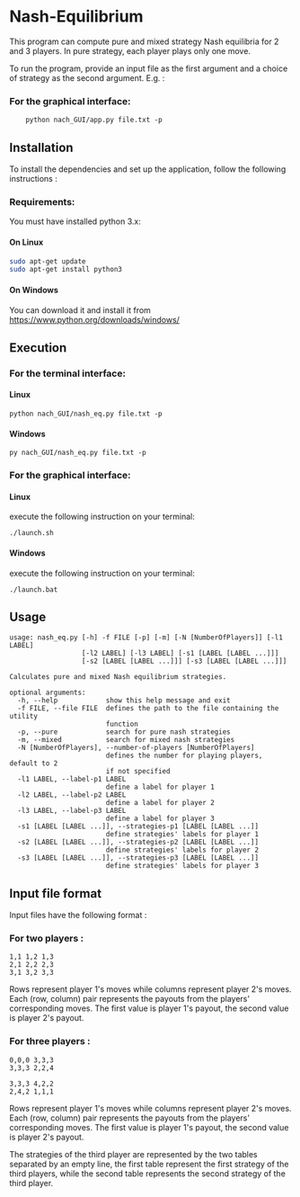 # Nash-Equilibrium

This program can compute pure and mixed strategy Nash equilibria for 2 and 3 players. In pure strategy, each player plays only one move.

To run the program, provide an input file as the first argument and a choice of strategy as the second argument. E.g. :



### For the graphical interface:

```
    python nach_GUI/app.py file.txt -p
```

## Installation

To install the dependencies and set up the application, follow the following instructions :

### Requirements:

You must have installed python 3.x:

#### On Linux

```bash
sudo apt-get update
sudo apt-get install python3
```

#### On Windows 

You can download it and install it from https://www.python.org/downloads/windows/

## Execution

### For the terminal interface:

#### Linux 

```
python nach_GUI/nash_eq.py file.txt -p
```

#### Windows

```
py nach_GUI/nash_eq.py file.txt -p
```

### For the graphical interface:

#### Linux

execute the following instruction on your terminal:

```
./launch.sh
```

#### Windows

execute the following instruction on your terminal:

```
./launch.bat
```

## Usage

```
usage: nash_eq.py [-h] -f FILE [-p] [-m] [-N [NumberOfPlayers]] [-l1 LABEL]
                  [-l2 LABEL] [-l3 LABEL] [-s1 [LABEL [LABEL ...]]]
                  [-s2 [LABEL [LABEL ...]]] [-s3 [LABEL [LABEL ...]]]

Calculates pure and mixed Nash equilibrium strategies.

optional arguments:
  -h, --help            show this help message and exit
  -f FILE, --file FILE  defines the path to the file containing the utility
                        function
  -p, --pure            search for pure nash strategies
  -m, --mixed           search for mixed nash strategies
  -N [NumberOfPlayers], --number-of-players [NumberOfPlayers]
                        defines the number for playing players, default to 2
                        if not specified
  -l1 LABEL, --label-p1 LABEL
                        define a label for player 1
  -l2 LABEL, --label-p2 LABEL
                        define a label for player 2
  -l3 LABEL, --label-p3 LABEL
                        define a label for player 3
  -s1 [LABEL [LABEL ...]], --strategies-p1 [LABEL [LABEL ...]]
                        define strategies' labels for player 1
  -s2 [LABEL [LABEL ...]], --strategies-p2 [LABEL [LABEL ...]]
                        define strategies' labels for player 2
  -s3 [LABEL [LABEL ...]], --strategies-p3 [LABEL [LABEL ...]]
                        define strategies' labels for player 3
```

## Input file format
Input files have the following format :

### For two players :

    1,1 1,2 1,3
    2,1 2,2 2,3
    3,1 3,2 3,3

Rows represent player 1's moves while columns represent player 2's moves. Each (row, column) pair represents the payouts from the players' corresponding moves. The first value is player 1's payout, the second value is player 2's payout.

### For three players :

    0,0,0 3,3,3
    3,3,3 2,2,4
    
    3,3,3 4,2,2
    2,4,2 1,1,1

Rows represent player 1's moves while columns represent player 2's moves. Each (row, column) pair represents the payouts from the players' corresponding moves. The first value is player 1's payout, the second value is player 2's payout.

The strategies of the third player are represented by the two tables separated by an empty line, the first table represent the first strategy of the third players, while the second table represents the second strategy of the third player.
